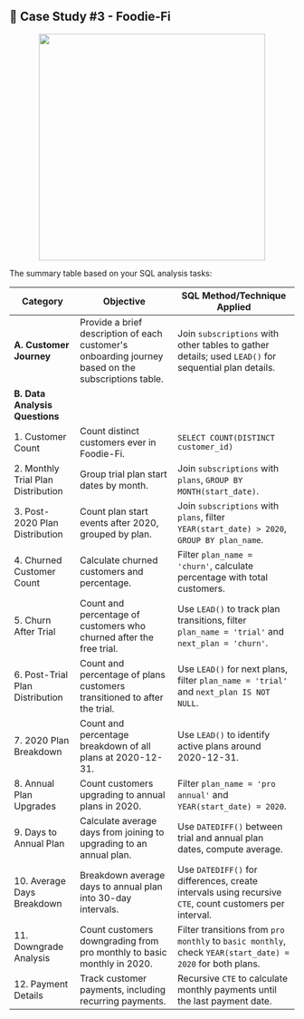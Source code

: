 ## 🥑 Case Study #3 - Foodie-Fi
<p align="center">
<img src="https://github.com/qanhnn12/8-Week-SQL-Challenge/blob/main/IMG/3.png" align="center" width="400" height="400" >

The summary table based on your SQL analysis tasks:  

| **Category**               | **Objective**                                                                                     | **SQL Method/Technique Applied**                                                                                   |
|----------------------------|--------------------------------------------------------------------------------------------------|--------------------------------------------------------------------------------------------------------------------|
| **A. Customer Journey**    | Provide a brief description of each customer's onboarding journey based on the subscriptions table. | Join `subscriptions` with other tables to gather details; used `LEAD()` for sequential plan details.               |
| **B. Data Analysis Questions** |                                                                                              |                                                                                                                    |
| 1. Customer Count          | Count distinct customers ever in Foodie-Fi.                                                     | `SELECT COUNT(DISTINCT customer_id)`                                                                               |
| 2. Monthly Trial Plan Distribution | Group trial plan start dates by month.                                                           | Join `subscriptions` with `plans`, `GROUP BY MONTH(start_date)`.                                                  |
| 3. Post-2020 Plan Distribution | Count plan start events after 2020, grouped by plan.                                               | Join `subscriptions` with `plans`, filter `YEAR(start_date) > 2020`, `GROUP BY plan_name`.                         |
| 4. Churned Customer Count  | Calculate churned customers and percentage.                                                      | Filter `plan_name = 'churn'`, calculate percentage with total customers.                                           |
| 5. Churn After Trial       | Count and percentage of customers who churned after the free trial.                              | Use `LEAD()` to track plan transitions, filter `plan_name = 'trial'` and `next_plan = 'churn'`.                    |
| 6. Post-Trial Plan Distribution | Count and percentage of plans customers transitioned to after the trial.                          | Use `LEAD()` for next plans, filter `plan_name = 'trial'` and `next_plan IS NOT NULL`.                             |
| 7. 2020 Plan Breakdown     | Count and percentage breakdown of all plans at 2020-12-31.                                       | Use `LEAD()` to identify active plans around 2020-12-31.                                                           |
| 8. Annual Plan Upgrades    | Count customers upgrading to annual plans in 2020.                                              | Filter `plan_name = 'pro annual'` and `YEAR(start_date) = 2020`.                                                   |
| 9. Days to Annual Plan     | Calculate average days from joining to upgrading to an annual plan.                              | Use `DATEDIFF()` between trial and annual plan dates, compute average.                                             |
| 10. Average Days Breakdown | Breakdown average days to annual plan into 30-day intervals.                                     | Use `DATEDIFF()` for differences, create intervals using recursive `CTE`, count customers per interval.            |
| 11. Downgrade Analysis     | Count customers downgrading from pro monthly to basic monthly in 2020.                          | Filter transitions from `pro monthly` to `basic monthly`, check `YEAR(start_date) = 2020` for both plans.          |
| 12. Payment Details        | Track customer payments, including recurring payments.                                          | Recursive `CTE` to calculate monthly payments until the last payment date.                                         |

